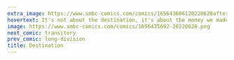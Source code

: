 ```yaml
---
extra_image: https://www.smbc-comics.com/comics/165643606120220628after.png
hovertext: It's not about the destination, it's about the money we made along the way.
image: https://www.smbc-comics.com/comics/1656435692-20220628.png
next_comic: transitory
prev_comic: long-division
title: Destination
---
```


